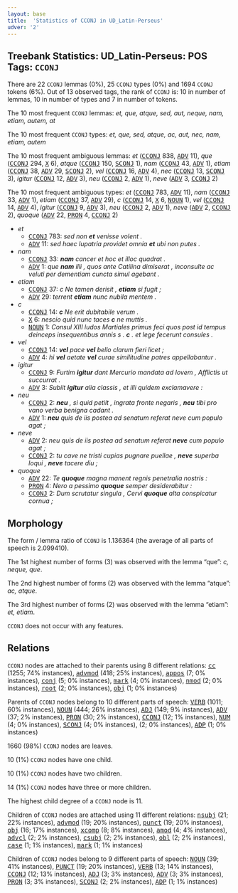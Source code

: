 ```yaml
---
layout: base
title:  'Statistics of CCONJ in UD_Latin-Perseus'
udver: '2'
---
```


## Treebank Statistics: UD_Latin-Perseus: POS Tags: `CCONJ`

There are 22 `CCONJ` lemmas (0%), 25 `CCONJ` types (0%) and 1694 `CCONJ` tokens (6%).
Out of 13 observed tags, the rank of `CCONJ` is: 10 in number of lemmas, 10 in number of types and 7 in number of tokens.

The 10 most frequent `CCONJ` lemmas: <em>et, que, atque, sed, aut, neque, nam, etiam, autem, at</em>

The 10 most frequent `CCONJ` types:  <em>et, que, sed, atque, ac, aut, nec, nam, etiam, autem</em>

The 10 most frequent ambiguous lemmas: <em>et</em> (<tt><a href="la_perseus-pos-CCONJ.html">CCONJ</a></tt> 838, <tt><a href="la_perseus-pos-ADV.html">ADV</a></tt> 11), <em>que</em> (<tt><a href="la_perseus-pos-CCONJ.html">CCONJ</a></tt> 294, <tt><a href="la_perseus-pos-X.html">X</a></tt> 6), <em>atque</em> (<tt><a href="la_perseus-pos-CCONJ.html">CCONJ</a></tt> 150, <tt><a href="la_perseus-pos-SCONJ.html">SCONJ</a></tt> 1), <em>nam</em> (<tt><a href="la_perseus-pos-CCONJ.html">CCONJ</a></tt> 43, <tt><a href="la_perseus-pos-ADV.html">ADV</a></tt> 1), <em>etiam</em> (<tt><a href="la_perseus-pos-CCONJ.html">CCONJ</a></tt> 38, <tt><a href="la_perseus-pos-ADV.html">ADV</a></tt> 29, <tt><a href="la_perseus-pos-SCONJ.html">SCONJ</a></tt> 2), <em>vel</em> (<tt><a href="la_perseus-pos-CCONJ.html">CCONJ</a></tt> 16, <tt><a href="la_perseus-pos-ADV.html">ADV</a></tt> 4), <em>nec</em> (<tt><a href="la_perseus-pos-CCONJ.html">CCONJ</a></tt> 13, <tt><a href="la_perseus-pos-SCONJ.html">SCONJ</a></tt> 3), <em>igitur</em> (<tt><a href="la_perseus-pos-CCONJ.html">CCONJ</a></tt> 12, <tt><a href="la_perseus-pos-ADV.html">ADV</a></tt> 3), <em>neu</em> (<tt><a href="la_perseus-pos-CCONJ.html">CCONJ</a></tt> 2, <tt><a href="la_perseus-pos-ADV.html">ADV</a></tt> 1), <em>neve</em> (<tt><a href="la_perseus-pos-ADV.html">ADV</a></tt> 3, <tt><a href="la_perseus-pos-CCONJ.html">CCONJ</a></tt> 2)

The 10 most frequent ambiguous types:  <em>et</em> (<tt><a href="la_perseus-pos-CCONJ.html">CCONJ</a></tt> 783, <tt><a href="la_perseus-pos-ADV.html">ADV</a></tt> 11), <em>nam</em> (<tt><a href="la_perseus-pos-CCONJ.html">CCONJ</a></tt> 33, <tt><a href="la_perseus-pos-ADV.html">ADV</a></tt> 1), <em>etiam</em> (<tt><a href="la_perseus-pos-CCONJ.html">CCONJ</a></tt> 37, <tt><a href="la_perseus-pos-ADV.html">ADV</a></tt> 29), <em>c</em> (<tt><a href="la_perseus-pos-CCONJ.html">CCONJ</a></tt> 14, <tt><a href="la_perseus-pos-X.html">X</a></tt> 6, <tt><a href="la_perseus-pos-NOUN.html">NOUN</a></tt> 1), <em>vel</em> (<tt><a href="la_perseus-pos-CCONJ.html">CCONJ</a></tt> 14, <tt><a href="la_perseus-pos-ADV.html">ADV</a></tt> 4), <em>igitur</em> (<tt><a href="la_perseus-pos-CCONJ.html">CCONJ</a></tt> 9, <tt><a href="la_perseus-pos-ADV.html">ADV</a></tt> 3), <em>neu</em> (<tt><a href="la_perseus-pos-CCONJ.html">CCONJ</a></tt> 2, <tt><a href="la_perseus-pos-ADV.html">ADV</a></tt> 1), <em>neve</em> (<tt><a href="la_perseus-pos-ADV.html">ADV</a></tt> 2, <tt><a href="la_perseus-pos-CCONJ.html">CCONJ</a></tt> 2), <em>quoque</em> (<tt><a href="la_perseus-pos-ADV.html">ADV</a></tt> 22, <tt><a href="la_perseus-pos-PRON.html">PRON</a></tt> 4, <tt><a href="la_perseus-pos-CCONJ.html">CCONJ</a></tt> 2)


* <em>et</em>
  * <tt><a href="la_perseus-pos-CCONJ.html">CCONJ</a></tt> 783: <em>sed non <b>et</b> venisse volent .</em>
  * <tt><a href="la_perseus-pos-ADV.html">ADV</a></tt> 11: <em>sed haec lupatria providet omnia <b>et</b> ubi non putes .</em>
* <em>nam</em>
  * <tt><a href="la_perseus-pos-CCONJ.html">CCONJ</a></tt> 33: <em><b>nam</b> cancer et hoc et illoc quadrat .</em>
  * <tt><a href="la_perseus-pos-ADV.html">ADV</a></tt> 1: <em>que <b>nam</b> illi , quos ante Catilina dimiserat , inconsulte ac veluti per dementiam cuncta simul agebant .</em>
* <em>etiam</em>
  * <tt><a href="la_perseus-pos-CCONJ.html">CCONJ</a></tt> 37: <em>c Ne tamen derisit , <b>etiam</b> si fugit ;</em>
  * <tt><a href="la_perseus-pos-ADV.html">ADV</a></tt> 29: <em>terrent <b>etiam</b> nunc nubila mentem .</em>
* <em>c</em>
  * <tt><a href="la_perseus-pos-CCONJ.html">CCONJ</a></tt> 14: <em><b>c</b> Ne erit dubitabile verum .</em>
  * <tt><a href="la_perseus-pos-X.html">X</a></tt> 6: <em>nescio quid nunc taces <b>c</b> ne muttis .</em>
  * <tt><a href="la_perseus-pos-NOUN.html">NOUN</a></tt> 1: <em>Consul XIII ludos Martiales primus feci quos post id tempus deinceps insequentibus annis s . <b>c</b> . et lege fecerunt consules .</em>
* <em>vel</em>
  * <tt><a href="la_perseus-pos-CCONJ.html">CCONJ</a></tt> 14: <em><b>vel</b> pace <b>vel</b> bello clarum fieri licet ;</em>
  * <tt><a href="la_perseus-pos-ADV.html">ADV</a></tt> 4: <em>hi <b>vel</b> aetate <b>vel</b> curae similitudine patres appellabantur .</em>
* <em>igitur</em>
  * <tt><a href="la_perseus-pos-CCONJ.html">CCONJ</a></tt> 9: <em>Furtim <b>igitur</b> dant Mercurio mandata ad Iovem , Afflictis ut succurrat .</em>
  * <tt><a href="la_perseus-pos-ADV.html">ADV</a></tt> 3: <em>Subiit <b>igitur</b> alia classis , et illi quidem exclamavere :</em>
* <em>neu</em>
  * <tt><a href="la_perseus-pos-CCONJ.html">CCONJ</a></tt> 2: <em><b>neu</b> , si quid petiit , ingrata fronte negaris , <b>neu</b> tibi pro vano verba benigna cadant .</em>
  * <tt><a href="la_perseus-pos-ADV.html">ADV</a></tt> 1: <em><b>neu</b> quis de iis postea ad senatum referat neve cum populo agat ;</em>
* <em>neve</em>
  * <tt><a href="la_perseus-pos-ADV.html">ADV</a></tt> 2: <em>neu quis de iis postea ad senatum referat <b>neve</b> cum populo agat ;</em>
  * <tt><a href="la_perseus-pos-CCONJ.html">CCONJ</a></tt> 2: <em>tu cave ne tristi cupias pugnare puellae , <b>neve</b> superba loqui , <b>neve</b> tacere diu ;</em>
* <em>quoque</em>
  * <tt><a href="la_perseus-pos-ADV.html">ADV</a></tt> 22: <em>Te <b>quoque</b> magna manent regnis penetralia nostris :</em>
  * <tt><a href="la_perseus-pos-PRON.html">PRON</a></tt> 4: <em>Nero a pessimo <b>quoque</b> semper desiderabitur :</em>
  * <tt><a href="la_perseus-pos-CCONJ.html">CCONJ</a></tt> 2: <em>Dum scrutatur singula , Cervi <b>quoque</b> alta conspicatur cornua ;</em>

## Morphology

The form / lemma ratio of `CCONJ` is 1.136364 (the average of all parts of speech is 2.099410).

The 1st highest number of forms (3) was observed with the lemma “que”: <em>c, neque, que</em>.

The 2nd highest number of forms (2) was observed with the lemma “atque”: <em>ac, atque</em>.

The 3rd highest number of forms (2) was observed with the lemma “etiam”: <em>et, etiam</em>.

`CCONJ` does not occur with any features.


## Relations

`CCONJ` nodes are attached to their parents using 8 different relations: <tt><a href="la_perseus-dep-cc.html">cc</a></tt> (1255; 74% instances), <tt><a href="la_perseus-dep-advmod.html">advmod</a></tt> (418; 25% instances), <tt><a href="la_perseus-dep-appos.html">appos</a></tt> (7; 0% instances), <tt><a href="la_perseus-dep-conj.html">conj</a></tt> (5; 0% instances), <tt><a href="la_perseus-dep-mark.html">mark</a></tt> (4; 0% instances), <tt><a href="la_perseus-dep-nmod.html">nmod</a></tt> (2; 0% instances), <tt><a href="la_perseus-dep-root.html">root</a></tt> (2; 0% instances), <tt><a href="la_perseus-dep-obj.html">obj</a></tt> (1; 0% instances)

Parents of `CCONJ` nodes belong to 10 different parts of speech: <tt><a href="la_perseus-pos-VERB.html">VERB</a></tt> (1011; 60% instances), <tt><a href="la_perseus-pos-NOUN.html">NOUN</a></tt> (444; 26% instances), <tt><a href="la_perseus-pos-ADJ.html">ADJ</a></tt> (149; 9% instances), <tt><a href="la_perseus-pos-ADV.html">ADV</a></tt> (37; 2% instances), <tt><a href="la_perseus-pos-PRON.html">PRON</a></tt> (30; 2% instances), <tt><a href="la_perseus-pos-CCONJ.html">CCONJ</a></tt> (12; 1% instances), <tt><a href="la_perseus-pos-NUM.html">NUM</a></tt> (4; 0% instances), <tt><a href="la_perseus-pos-SCONJ.html">SCONJ</a></tt> (4; 0% instances),  (2; 0% instances), <tt><a href="la_perseus-pos-ADP.html">ADP</a></tt> (1; 0% instances)

1660 (98%) `CCONJ` nodes are leaves.

10 (1%) `CCONJ` nodes have one child.

10 (1%) `CCONJ` nodes have two children.

14 (1%) `CCONJ` nodes have three or more children.

The highest child degree of a `CCONJ` node is 11.

Children of `CCONJ` nodes are attached using 11 different relations: <tt><a href="la_perseus-dep-nsubj.html">nsubj</a></tt> (21; 22% instances), <tt><a href="la_perseus-dep-advmod.html">advmod</a></tt> (19; 20% instances), <tt><a href="la_perseus-dep-punct.html">punct</a></tt> (19; 20% instances), <tt><a href="la_perseus-dep-obj.html">obj</a></tt> (16; 17% instances), <tt><a href="la_perseus-dep-xcomp.html">xcomp</a></tt> (8; 8% instances), <tt><a href="la_perseus-dep-amod.html">amod</a></tt> (4; 4% instances), <tt><a href="la_perseus-dep-advcl.html">advcl</a></tt> (2; 2% instances), <tt><a href="la_perseus-dep-csubj.html">csubj</a></tt> (2; 2% instances), <tt><a href="la_perseus-dep-obl.html">obl</a></tt> (2; 2% instances), <tt><a href="la_perseus-dep-case.html">case</a></tt> (1; 1% instances), <tt><a href="la_perseus-dep-mark.html">mark</a></tt> (1; 1% instances)

Children of `CCONJ` nodes belong to 9 different parts of speech: <tt><a href="la_perseus-pos-NOUN.html">NOUN</a></tt> (39; 41% instances), <tt><a href="la_perseus-pos-PUNCT.html">PUNCT</a></tt> (19; 20% instances), <tt><a href="la_perseus-pos-VERB.html">VERB</a></tt> (13; 14% instances), <tt><a href="la_perseus-pos-CCONJ.html">CCONJ</a></tt> (12; 13% instances), <tt><a href="la_perseus-pos-ADJ.html">ADJ</a></tt> (3; 3% instances), <tt><a href="la_perseus-pos-ADV.html">ADV</a></tt> (3; 3% instances), <tt><a href="la_perseus-pos-PRON.html">PRON</a></tt> (3; 3% instances), <tt><a href="la_perseus-pos-SCONJ.html">SCONJ</a></tt> (2; 2% instances), <tt><a href="la_perseus-pos-ADP.html">ADP</a></tt> (1; 1% instances)

